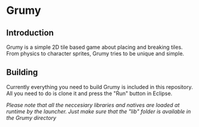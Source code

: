 # Grumy

## Introduction

Grumy is a simple 2D tile based game about placing and breaking tiles. From 
physics to character sprites, Grumy tries to be unique and simple.

## Building

Currently everything you need to build Grumy is included in this repository.
All you need to do is clone it and press the "Run" button in Eclipse.

*Please note that all the neccesiary libraries and natives are loaded at runtime
by the launcher. Just make sure that the "lib" folder is available in the Grumy
directory*

